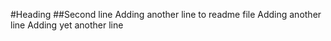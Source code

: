 #Heading
##Second line
Adding another line to readme file
Adding another line
Adding yet another line
